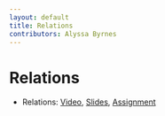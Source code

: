 ```yaml
---
layout: default
title: Relations
contributors: Alyssa Byrnes
---
```


# Relations

* Relations: [Video](https://youtu.be/ggpdmbRWklY), [Slides](/comp283/lessons/ls-relations.html), [Assignment](https://www.gradescope.com/)
